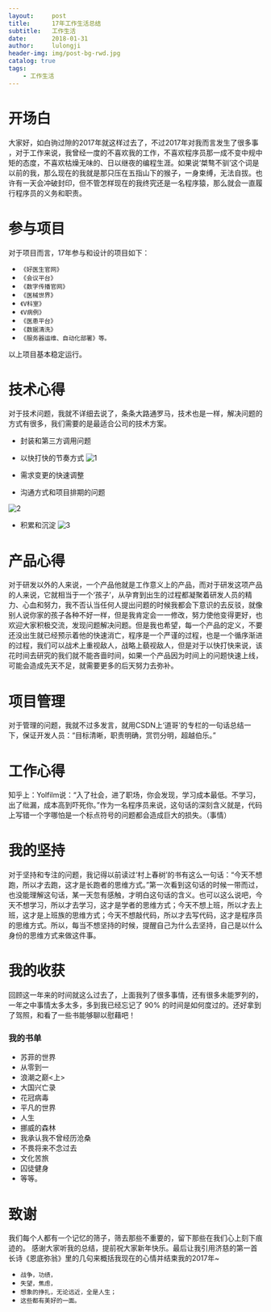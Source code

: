```yaml
---
layout:     post
title:      17年工作生活总结
subtitle:   工作生活
date:       2018-01-31
author:     lulongji
header-img: img/post-bg-rwd.jpg
catalog: true
tags:
    - 工作生活
---
```



# 开场白
大家好，如白驹过隙的2017年就这样过去了，不过2017年对我而言发生了很多事 ，对于工作来说，我曾经一度的不喜欢我的工作，不喜欢程序员那一成不变中规中矩的态度，不喜欢枯燥无味的、日以继夜的编程生涯。如果说‘桀骜不驯’这个词是以前的我，那么现在的我就是那只压在五指山下的猴子，一身束缚，无法自拔。也许有一天会冲破封印，但不管怎样现在的我终究还是一名程序猿，那么就会一直履行程序员的义务和职责。

# 参与项目
对于项目而言，17年参与和设计的项目如下：
- ```《好医生官网》```
- ```《会议平台》```
- ```《数字传播官网》```
- ```《医械世界》```
- ```《V科室》```
- ```《V病例》```
- ```《医患平台》```
- ```《数据清洗》```
- ```《服务器运维、自动化部署》等。```

以上项目基本稳定运行。

# 技术心得
对于技术问题，我就不详细去说了，条条大路通罗马，技术也是一样，解决问题的方式有很多，我们需要的是最适合公司的技术方案。
- 封装和第三方调用问题
- 以快打快的节奏方式
![1](https://raw.githubusercontent.com/lulongji/lulongji.github.io/master/imgs/blog/4.jpg)

- 需求变更的快速调整
- 沟通方式和项目排期的问题

![2](https://raw.githubusercontent.com/lulongji/lulongji.github.io/master/imgs/blog/3.png)

- 积累和沉淀
![3](https://raw.githubusercontent.com/lulongji/lulongji.github.io/master/imgs/blog/5.jpg)


# 产品心得
对于研发以外的人来说，一个产品他就是工作意义上的产品，而对于研发这项产品的人来说，它就相当于一个‘孩子’，从孕育到出生的过程都凝聚着研发人员的精力、心血和努力，我不否认当任何人提出问题的时候我都会下意识的去反驳，就像别人说你家的孩子各种不好一样，但是我肯定会一一修改，努力使他变得更好，也欢迎大家积极交流，发现问题解决问题。但是我也希望，每一个产品的定义，不要还没出生就已经预示着他的快速消亡，程序是一个严谨的过程，也是一个循序渐进的过程，我们可以战术上重视敌人，战略上藐视敌人，但是对于以快打快来说，该花时间去研究的我们就不能吝啬时间，如果一个产品因为时间上的问题快速上线，可能会造成先天不足，就需要更多的后天努力去弥补。

  
# 项目管理
对于管理的问题，我就不过多发言，就用CSDN上‘道哥’的专栏的一句话总结一下，保证开发人员：“目标清晰，职责明确，赏罚分明，超越伯乐。”


# 工作心得
知乎上：Yolfilm说：“入了社会，进了职场，你会发现，学习成本最低。不学习，出了纰漏，成本高到吓死你。”作为一名程序员来说，这句话的深刻含义就是，代码上写错一个字哪怕是一个标点符号的问题都会造成巨大的损失。（事情）

# 我的坚持
对于坚持和专注的问题，我记得以前读过‘村上春树’的书有这么一句话：“今天不想跑，所以才去跑，这才是长跑者的思维方式。”第一次看到这句话的时候一带而过，也没能理解这句话，某一天忽有感触，才明白这句话的含义。也可以这么说吧，今天不想学习，所以才去学习，这才是学者的思维方式；今天不想上班，所以才去上班，这才是上班族的思维方式；今天不想敲代码，所以才去写代码，这才是程序员的思维方式。所以，每当不想坚持的时候，提醒自己为什么去坚持，自己是以什么身份的思维方式来做这件事。

# 我的收获
回顾这一年来的时间就这么过去了，上面我列了很多事情，还有很多未能罗列的，一年之中事情太多太多，多到我已经忘记了 90% 的时间是如何度过的。还好拿到了驾照，和看了一些书能够聊以慰藉吧！

### 我的书单
- 苏菲的世界
- 从零到一
- 浪潮之巅<上>
- 大国兴亡录
- 花冠病毒
- 平凡的世界
- 人生
- 挪威的森林
- 我承认我不曾经历沧桑
- 不畏将来不念过去
- 文化苦旅
- 囚徒健身
- 等等。


# 致谢
我们每个人都有一个记忆的筛子，筛去那些不重要的，留下那些在我们心上刻下痕迹的。
感谢大家听我的总结，提前祝大家新年快乐。最后让我引用济慈的第一首长诗《恩底弥翁》里的几句来概括我现在的心情并结束我的2017年~

- ```战争，功绩，```
- ```失望，焦虑，```
- ```想象的挣扎，无论远近，全是人生；```
- ```这些都有美好的一面。```
